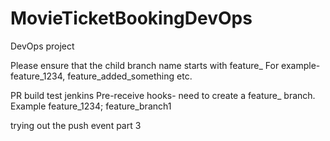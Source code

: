 # MovieTicketBookingDevOps
DevOps project

Please ensure that the child branch name starts with feature_
For example- feature_1234, feature_added_something etc.

PR build test jenkins
Pre-receive hooks- need to create a feature_ branch. Example feature_1234; feature_branch1

trying out the push event part 3


